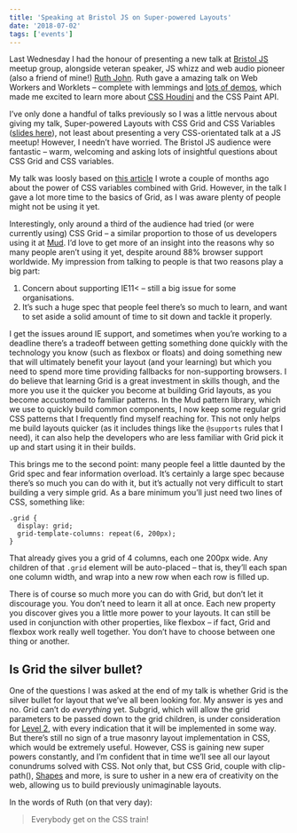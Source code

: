 ```yaml
---
title: 'Speaking at Bristol JS on Super-powered Layouts'
date: '2018-07-02'
tags: ['events']
---
```


Last Wednesday I had the honour of presenting a new talk at [Bristol JS](https://www.meetup.com/BristolJS/) meetup group, alongside veteran speaker, JS whizz and web audio pioneer (also a friend of mine!) [Ruth John](https://ruthjohn.com/). Ruth gave a amazing talk on Web Workers and Worklets – complete with lemmings and [lots of demos](https://codepen.io/Rumyra/full/PaBXdX/), which made me excited to learn more about [CSS Houdini](https://developers.google.com/web/updates/2016/05/houdini) and the CSS Paint API.

I’ve only done a handful of talks previously so I was a little nervous about giving my talk, Super-powered Layouts with CSS Grid and CSS Variables ([slides here](https://noti.st/mbarker84/G3yvAE/super-powered-layouts-with-css-grid-and-css-variables)), not least about presenting a very CSS-orientated talk at a JS meetup! However, I needn’t have worried. The Bristol JS audience were fantastic – warm, welcoming and asking lots of insightful questions about CSS Grid and CSS variables.

My talk was loosly based on [this article](https://codepen.io/michellebarker/post/super-powered-layouts-with-css-variables-css-gr) I wrote a couple of months ago about the power of CSS variables combined with Grid. However, in the talk I gave a lot more time to the basics of Grid, as I was aware plenty of people might not be using it yet.

Interestingly, only around a third of the audience had tried (or were currently using) CSS Grid – a similar proportion to those of us developers using it at [Mud](https://ournameismud.co.uk). I’d love to get more of an insight into the reasons why so many people aren’t using it yet, despite around 88% browser support worldwide. My impression from talking to people is that two reasons play a big part:

1.  Concern about supporting IE11< – still a big issue for some organisations.
2.  It’s such a huge spec that people feel there’s so much to learn, and want to set aside a solid amount of time to sit down and tackle it properly.

I get the issues around IE support, and sometimes when you’re working to a deadline there’s a tradeoff between getting something done quickly with the technology you know (such as flexbox or floats) and doing something new that will ultimately benefit your layout (and your learning) but which you need to spend more time providing fallbacks for non-supporting browsers. I do believe that learning Grid is a great investment in skills though, and the more you use it the quicker you become at building Grid layouts, as you become accustomed to familiar patterns. In the Mud pattern library, which we use to quickly build common components, I now keep some regular grid CSS patterns that I frequently find myself reaching for. This not only helps me build layouts quicker (as it includes things like the `@supports` rules that I need), it can also help the developers who are less familiar with Grid pick it up and start using it in their builds.

This brings me to the second point: many people feel a little daunted by the Grid spec and fear information overload. It’s certainly a large spec because there’s so much you can do with it, but it’s actually not very difficult to start building a very simple grid. As a bare minimum you’ll just need two lines of CSS, something like:

```
.grid {
  display: grid;
  grid-template-columns: repeat(6, 200px);
}
```

That already gives you a grid of 4 columns, each one 200px wide. Any children of that `.grid` element will be auto-placed – that is, they’ll each span one column width, and wrap into a new row when each row is filled up.

There is of course so much more you can do with Grid, but don’t let it discourage you. You don’t need to learn it all at once. Each new property you discover gives you a little more power to your layouts. It can still be used in conjunction with other properties, like flexbox – if fact, Grid and flexbox work really well together. You don’t have to choose between one thing or another.

## Is Grid the silver bullet?

One of the questions I was asked at the end of my talk is whether Grid is the silver bullet for layout that we’ve all been looking for. My answer is yes and no. Grid can’t do _everything_ yet. Subgrid, which will allow the grid parameters to be passed down to the grid children, is under consideration for [Level 2](https://www.w3.org/TR/css-grid-2/), with every indication that it will be implemented in some way. But there’s still no sign of a true masonry layout implementation in CSS, which would be extremely useful. However, CSS is gaining new super powers constantly, and I’m confident that in time we’ll see all our layout conundrums solved with CSS. Not only that, but CSS Grid, couple with clip-path(), [Shapes](https://developer.mozilla.org/en-US/docs/Web/CSS/CSS_Shapes) and more, is sure to usher in a new era of creativity on the web, allowing us to build previously unimaginable layouts.

In the words of Ruth (on that very day):

> Everybody get on the CSS train!

